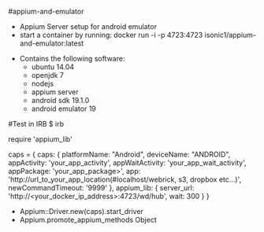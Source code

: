 #appium-and-emulator
* Appium Server setup for android emulator
* start a container by running: docker run -i -p 4723:4723 isonic1/appium-and-emulator:latest

- Contains the following software:
	- ubuntu 14.04
	- openjdk 7
	- nodejs
	- appium server
	- android sdk 19.1.0
	- android emulator 19

#Test in IRB
$ irb

require 'appium_lib'

caps = {
  caps: {
    platformName: "Android",
    deviceName: "ANDROID",
    appActivity: 'your_app_activity',
    appWaitActivity: 'your_app_wait_activity', 
    appPackage: 'your_app_package>', 
    app: 'http://url_to_your_app_location(#localhost/webrick, s3, dropbox etc...)',
    newCommandTimeout: '9999'
  },
  appium_lib: {
    server_url: 'http://<your_docker_ip_address>:4723/wd/hub',
    wait: 300
  }
}

- Appium::Driver.new(caps).start_driver
- Appium.promote_appium_methods Object